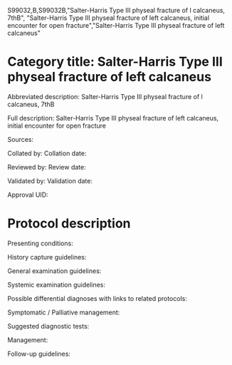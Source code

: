 S99032,B,S99032B,"Salter-Harris Type III physeal fracture of l calcaneus, 7thB", "Salter-Harris Type III physeal fracture of left calcaneus, initial encounter for open fracture","Salter-Harris Type III physeal fracture of left calcaneus"
# Category title: Salter-Harris Type III physeal fracture of left calcaneus

Abbreviated description: Salter-Harris Type III physeal fracture of l calcaneus, 7thB

Full description: Salter-Harris Type III physeal fracture of left calcaneus, initial encounter for open fracture

Sources:

Collated by:
Collation date:

Reviewed by:
Review date:

Validated by:
Validation date:

Approval UID:

# Protocol description

Presenting conditions:

History capture guidelines:

General examination guidelines:

Systemic examination guidelines:

Possible differential diagnoses with links to related protocols:

Symptomatic / Palliative management:

Suggested diagnostic tests:

Management:

Follow-up guidelines:
